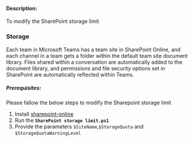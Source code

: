 #### Description:

To modify the SharePoint storage limit

### Storage

Each team in Microsoft Teams has a team site in SharePoint Online, and each channel in a team gets a folder within the default team site document library. Files shared within a conversation are automatically added to the document library, and permissions and file security options set in SharePoint are automatically reflected within Teams.

##### Prerequisites:

Please fallow the below steps to modify the Sharepoint storage limit
1)	Install [sharepoint-online](https://docs.microsoft.com/en-us/powershell/sharepoint/sharepoint-online/connect-sharepoint-online?view=sharepoint-ps)
2)	Run the **`SharePoint storage limit.ps1`**
3) Provide the parameters `$SiteName`,`$StorageQuota` and `$StorageQuotaWarningLevel`







